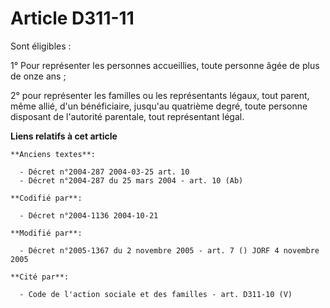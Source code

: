 # Article D311-11

Sont éligibles :

1° Pour représenter les personnes accueillies, toute personne âgée de plus de onze ans ;

2° pour représenter les familles ou les représentants légaux, tout parent, même allié, d'un bénéficiaire, jusqu'au quatrième
degré, toute personne disposant de l'autorité parentale, tout représentant légal.

**Liens relatifs à cet article**

	**Anciens textes**:

	  - Décret n°2004-287 2004-03-25 art. 10
	  - Décret n°2004-287 du 25 mars 2004 - art. 10 (Ab)

	**Codifié par**:

	  - Décret n°2004-1136 2004-10-21

	**Modifié par**:

	  - Décret n°2005-1367 du 2 novembre 2005 - art. 7 () JORF 4 novembre 2005

	**Cité par**:

	  - Code de l'action sociale et des familles - art. D311-10 (V)
